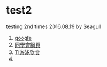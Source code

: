 # test2
testing 2nd times 2016.08.19 by Seagull 
1. [google][1]
2. [同學會網頁][2]
3. [TI游泳欣賞][3]
4. 

[1]: http://google.com
[2]: http://my.so-net.net.tw/cfz3909056/
[3]: https://www.google.com.tw/?gws_rd=ssl#q=ti+swim

